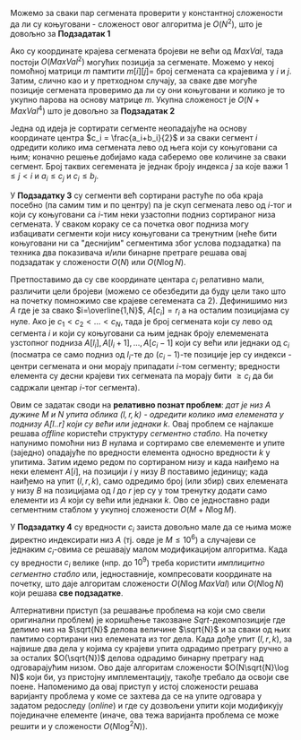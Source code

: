 ﻿Можемо за сваки пар сегмената проверити у константној сложености да ли су коњуговани - сложеност овог алгоритма је $О(N^2)$, што је довољно за **Подзадатак 1**

Ако су координате крајева сегмената бројеви не већи од $MaxVal$, тада постоји $O(MaxVal^2)$ могућих позиција за сегменате. Можемо у некој помоћној матрици $m$ памтити $m[i][j] =$ број сегмената са крајевима у $i$ и $j$. Затим, слично као и у претходном случају, за сваке две могуће позиције сегмената проверимо да ли су они коњуговани и колико је то укупно парова на основу матрице $m$. Укупна сложеност је $O(N + MaxVal^4)$ што је довољно за **Подзадатак 2**

Једна од идеја је сортирати сегменте неопадајуће на основу координате центра $c_i = \frac{a_i+b_i}{2}$ и за сваки сегмент $i$ одредити колико има сегмената лево од њега који су коњуговани са њим; коначно решење добијамо када саберемо ове количине за сваки сегмент. Број таквих сегемената је једнак броју индекса $j$ за које важи $1 \leq j < i$ и $a_i \leq c_j$ и $c_i \leq b_j$.

У **Подзадатку 3** су сегменти већ сортирани растуће по оба краја посебно (па самим тим и по центру) па је скуп сегмената лево од $i$-тог и који су коњуговани са $i$-тим неки узастопни подниз сортираног низа сегмената. У сваком кораку се са почетка овог подниза могу избацивати сегменти који нису коњуговани са тренутним (неће бити коњуговани ни са "деснијим" сегментима због услова подзадатка) па техника двa показивача и/или бинарне претраге решава овај подзадатак у сложености $O(N)$ или $O(N \log N)$.

Претпоставимо да су све координате центара $c_i$ релативно мали, различити цели бројеви (можемо се обезбедити да буду цели тако што на почетку помножимо све крајеве сегемената са $2$). Дефинишимо низ $A$ где је за свако $i=\overline{1,N}$, $A[c_i] = r_i$ а на осталим позицијама су нуле. Ако је $c_1 < c_2 < \ldots < c_N$, тада је број сегмената који су лево од сегмента $i$ и који су коњуговани са њим једнак броју елемемената узстопног подниза $A[l_i], A[l_i+1],\ldots, A[c_i - 1]$ који су већи или једнаки од $c_i$ (посматра се само подниз од $l_i$-те до $(c_i-1)$-те позиције јер су индекси - центри сегмената и они морају припадати $i$-том сегменту; вредности елемента су десни крајеви тих сегмената па морају бити $\geq c_i$ да би садржали центар $i$-тог сегмента). 

Овим се задатак своди на **релативно познат проблем**: *дат је низ $A$ дужине $M$ и $N$ упита облика $(l, r, k)$ - одредити колико има елемената у поднизу $A[l..r]$ који су већи или једнаки $k$*. Овај проблем се најлакше решава *offline* користећи структуру *сегментно стабло*. На почетку напунимо помоћни низ $B$ нулама и сортирамо све елемементе и упите (заједно) опадајуће по вредности елемента односно вредности $k$ у упитима. Затим идемо редом по сортираном низу и када наиђемо на неки елемент $A[i]$, на позицији $i$ у низу $B$ поставимо јединицу; када наиђемо на упит $(l,r,k)$, само одредимо број (или збир) свих елемената у низу $B$ на позицијама од $l$ до $r$ јер су у том тренутку додати само елементи из $A$ који су већи или једнаки $k$. Ово се једноставно ради сегментним стаблом у укупној сложености $O(M + N \log M)$.

У **Подзадатку 4** су вредности $c_i$ заиста довољно мале да се њима може директно индексирати низ $A$ (тј. овде је $M \leq 10^6$) а случајеви се једнаким $c_i$-овима се решавају малом модификацијом алгоритма. Када су вредности $c_i$ велике (нпр. до $10^9$) треба користити *имплицитно сегментно стабло* или, једноставније, компресовати координате на почетку, што даје алгоритам сложености $O(N \log MaxVal)$ или $O(N \log N)$ који решава **све подзадатке**. 

Алтернативни приступ (за решавање проблема на који смо свели оригинални проблем) је коришћење такозване $Sqrt$-декомпозиције где делимо низ на $\sqrt{N}$ делова величине $\sqrt{N}$ и за сваки од њих памтимо сортирани низ елемената из тог дела. Када дође упит $(l,r,k)$, за највише два дела у којима су крајеви упита одрадимо претрагу ручно а за осталих $O(\sqrt{N})$ делова одрадимо бинарну претрагу над одговарајућим низом. Ово даје алгоритам сложености $O(N\sqrt{N}\log N)$ који би, уз пристојну имплементацију, такође требало да освоји све поене. Напоменимо да овај приступ у истој сложености решава варијанту проблема у коме се захтева да се на упите одговара у задатом редоследу (*online*) и где су дозвољени упити који модификују појединачне елементе (иначе, ова тежа варијанта проблема се може решити и у сложености $O(N \log^2 N)$).
